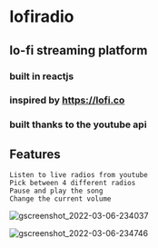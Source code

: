 # lofiradio
## lo-fi streaming platform
### built in reactjs

### inspired by https://lofi.co

### built thanks to the youtube api


## Features
    Listen to live radios from youtube
    Pick between 4 different radios
    Pause and play the song
    Change the current volume


![gscreenshot_2022-03-06-234037](https://user-images.githubusercontent.com/89864563/156945530-11c0ff27-3975-4a47-a07c-2476b1ada099.png)

![gscreenshot_2022-03-06-234746](https://user-images.githubusercontent.com/89864563/156945532-716f5bc0-bdbb-4a4f-9e71-a6abf3781285.png)
